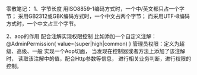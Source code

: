 零散笔记：
1、字节长度
用ISO8859-1编码方式时，一个中/英文都只占一个字节；
采用GB2312或GBK编码方式时，一个中文占两个字节；
而采用UTF-8编码方式时，一个中文占三个字节。

2、aop的作用
配合注解实现权限控制
比如添加一个自定义注解：
@AdminPermission{
value=(super|high|common)
}
管理员权限：定义为超级、高级、一般
实现一个Aop切面，
当发现在控制器或者方法上添加了该注解时，
读取该注解中的值，配合Http参数等信息，
进行相关业务判断，进行权限的控制。


